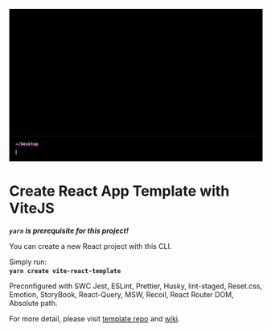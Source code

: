 ![record](./record.gif)
# Create React App Template with ViteJS
*****`yarn`** is prerequisite for this project!***  

You can create a new React project with this CLI.   
   
Simply run:   
**`yarn create vite-react-template`**   
   
Preconfigured with SWC Jest, ESLint, Prettier, Husky, lint-staged, Reset.css, Emotion, StoryBook, React-Query, MSW, Recoil, React Router DOM, Absolute path.  
   
For more detail, please visit [template repo](https://github.com/jeus0630/react-template) and [wiki](https://github.com/jeus0630/react-template/wiki).
